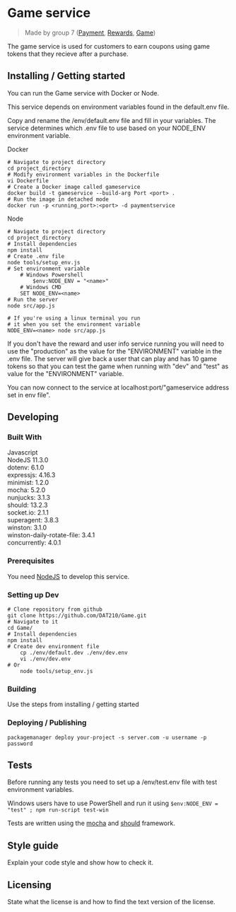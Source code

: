 # Game service
> Made by group 7 ([Payment](https://github.com/DAT210/Payment), [Rewards](https://github.com/DAT210/Rewards), [Game](https://github.com/DAT210/Game))

The game service is used for customers to earn coupons using game tokens that they recieve after a purchase.

## Installing / Getting started

You can run the Game service with Docker or Node.

This service depends on environment variables found in the default.env file.

Copy and rename the /env/default.env file and fill in your variables.
The service determines which .env file to use based on your NODE_ENV environment variable.

Docker
```shell
# Navigate to project directory
cd project_directory
# Modify environment variables in the Dockerfile
vi Dockerfile
# Create a Docker image called gameservice
docker build -t gameservice --build-arg Port <port> .
# Run the image in detached mode
docker run -p <running_port>:<port> -d paymentservice
```

Node
```shell
# Navigate to project directory
cd project_directory
# Install dependencies
npm install
# Create .env file
node tools/setup_env.js
# Set environment variable
	# Windows Powershell
    	$env:NODE_ENV = "<name>"
	# Windows CMD
	SET NODE_ENV=<name>
# Run the server
node src/app.js

# If you're using a linux terminal you run
# it when you set the environment variable
NODE_ENV=<name> node src/app.js
```

If you don't have the reward and user info service running you will need to use the "production" as the value for the "ENVIRONMENT" variable in the .env file. The server will give back a user that can play and has 10 game tokens so that you can test the game when running with "dev" and "test" as value for the "ENVIRONMENT" variable.

You can now connect to the service at localhost:port/"gameservice address set in env file".


## Developing

### Built With

Javascript  
NodeJS 11.3.0  
dotenv: 6.1.0  
expressjs: 4.16.3  
minimist: 1.2.0  
mocha: 5.2.0  
nunjucks: 3.1.3  
should: 13.2.3  
socket.io: 2.1.1  
superagent: 3.8.3  
winston: 3.1.0  
winston-daily-rotate-file: 3.4.1  
concurrently: 4.0.1  

### Prerequisites

You need [NodeJS](https://nodejs.org) to develop this service.


### Setting up Dev

```shell
# Clone repository from github
git clone https://github.com/DAT210/Game.git
# Navigate to it
cd Game/
# Install dependencies
npm install
# Create dev environment file
	cp ./env/default.dev ./env/dev.env
	vi ./env/dev.env
# Or
	node tools/setup_env.js
```

### Building

Use the steps from installing / getting started 

### Deploying / Publishing

```shell
packagemanager deploy your-project -s server.com -u username -p password
```

## Tests

Before running any tests you need to set up a /env/test.env file with test environment variables.

Windows users have to use PowerShell and run it using `$env:NODE_ENV = "test" ; npm run-script test-win`

Tests are written using the [mocha](https://mochajs.org/) and [should](https://github.com/shouldjs/should.js) framework.

## Style guide

Explain your code style and show how to check it.

## Licensing

State what the license is and how to find the text version of the license.
